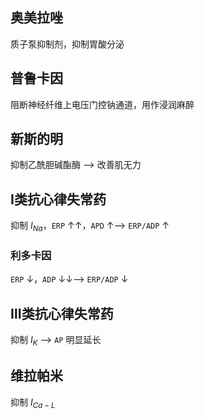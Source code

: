 ## 奥美拉唑

质子泵抑制剂，抑制胃酸分泌

## 普鲁卡因

阻断神经纤维上电压门控钠通道，用作浸润麻醉

## 新斯的明

抑制乙酰胆碱酯酶 --> 改善肌无力

## Ⅰ类抗心律失常药

抑制 $I_{Na}$，`ERP` ↑↑，`APD` ↑--> `ERP/ADP` ↑

### 利多卡因

`ERP` ↓，`ADP` ↓↓--> `ERP/ADP` ↓

## Ⅲ类抗心律失常药

抑制 $I_{K}$ --> `AP` 明显延长

## 维拉帕米

抑制 $I_{Ca-L}$